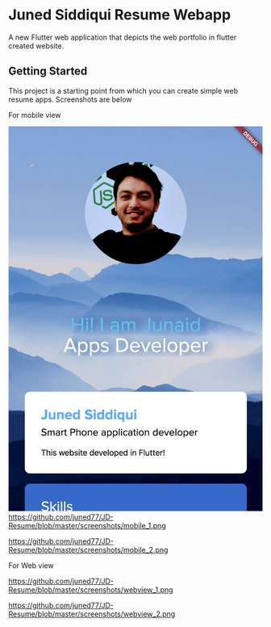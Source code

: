 # Juned Siddiqui Resume Webapp

A new Flutter web application that depicts the web portfolio in flutter created website.

## Getting Started

This project is a starting point from which you can create simple web resume apps.
Screenshots are below


For mobile view

![alt text](https://github.com/juned77/JD-Resume/blob/master/screenshots/mobile_1.png)
 https://github.com/juned77/JD-Resume/blob/master/screenshots/mobile_1.png

 https://github.com/juned77/JD-Resume/blob/master/screenshots/mobile_2.png

For Web view

 https://github.com/juned77/JD-Resume/blob/master/screenshots/webview_1.png

 https://github.com/juned77/JD-Resume/blob/master/screenshots/webview_2.png

